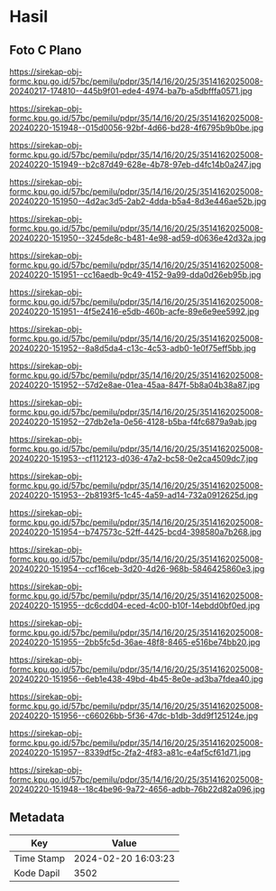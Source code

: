 # Hasil

## Foto C Plano

https://sirekap-obj-formc.kpu.go.id/57bc/pemilu/pdpr/35/14/16/20/25/3514162025008-20240217-174810--445b9f01-ede4-4974-ba7b-a5dbfffa0571.jpg

https://sirekap-obj-formc.kpu.go.id/57bc/pemilu/pdpr/35/14/16/20/25/3514162025008-20240220-151948--015d0056-92bf-4d66-bd28-4f6795b9b0be.jpg

https://sirekap-obj-formc.kpu.go.id/57bc/pemilu/pdpr/35/14/16/20/25/3514162025008-20240220-151949--b2c87d49-628e-4b78-97eb-d4fc14b0a247.jpg

https://sirekap-obj-formc.kpu.go.id/57bc/pemilu/pdpr/35/14/16/20/25/3514162025008-20240220-151950--4d2ac3d5-2ab2-4dda-b5a4-8d3e446ae52b.jpg

https://sirekap-obj-formc.kpu.go.id/57bc/pemilu/pdpr/35/14/16/20/25/3514162025008-20240220-151950--3245de8c-b481-4e98-ad59-d0636e42d32a.jpg

https://sirekap-obj-formc.kpu.go.id/57bc/pemilu/pdpr/35/14/16/20/25/3514162025008-20240220-151951--cc16aedb-9c49-4152-9a99-dda0d26eb95b.jpg

https://sirekap-obj-formc.kpu.go.id/57bc/pemilu/pdpr/35/14/16/20/25/3514162025008-20240220-151951--4f5e2416-e5db-460b-acfe-89e6e9ee5992.jpg

https://sirekap-obj-formc.kpu.go.id/57bc/pemilu/pdpr/35/14/16/20/25/3514162025008-20240220-151952--8a8d5da4-c13c-4c53-adb0-1e0f75eff5bb.jpg

https://sirekap-obj-formc.kpu.go.id/57bc/pemilu/pdpr/35/14/16/20/25/3514162025008-20240220-151952--57d2e8ae-01ea-45aa-847f-5b8a04b38a87.jpg

https://sirekap-obj-formc.kpu.go.id/57bc/pemilu/pdpr/35/14/16/20/25/3514162025008-20240220-151952--27db2e1a-0e56-4128-b5ba-f4fc6879a9ab.jpg

https://sirekap-obj-formc.kpu.go.id/57bc/pemilu/pdpr/35/14/16/20/25/3514162025008-20240220-151953--cf112123-d036-47a2-bc58-0e2ca4509dc7.jpg

https://sirekap-obj-formc.kpu.go.id/57bc/pemilu/pdpr/35/14/16/20/25/3514162025008-20240220-151953--2b8193f5-1c45-4a59-ad14-732a0912625d.jpg

https://sirekap-obj-formc.kpu.go.id/57bc/pemilu/pdpr/35/14/16/20/25/3514162025008-20240220-151954--b747573c-52ff-4425-bcd4-398580a7b268.jpg

https://sirekap-obj-formc.kpu.go.id/57bc/pemilu/pdpr/35/14/16/20/25/3514162025008-20240220-151954--ccf16ceb-3d20-4d26-968b-5846425860e3.jpg

https://sirekap-obj-formc.kpu.go.id/57bc/pemilu/pdpr/35/14/16/20/25/3514162025008-20240220-151955--dc6cdd04-eced-4c00-b10f-14ebdd0bf0ed.jpg

https://sirekap-obj-formc.kpu.go.id/57bc/pemilu/pdpr/35/14/16/20/25/3514162025008-20240220-151955--2bb5fc5d-36ae-48f8-8465-e516be74bb20.jpg

https://sirekap-obj-formc.kpu.go.id/57bc/pemilu/pdpr/35/14/16/20/25/3514162025008-20240220-151956--6eb1e438-49bd-4b45-8e0e-ad3ba7fdea40.jpg

https://sirekap-obj-formc.kpu.go.id/57bc/pemilu/pdpr/35/14/16/20/25/3514162025008-20240220-151956--c66026bb-5f36-47dc-b1db-3dd9f125124e.jpg

https://sirekap-obj-formc.kpu.go.id/57bc/pemilu/pdpr/35/14/16/20/25/3514162025008-20240220-151957--8339df5c-2fa2-4f83-a81c-e4af5cf61d71.jpg

https://sirekap-obj-formc.kpu.go.id/57bc/pemilu/pdpr/35/14/16/20/25/3514162025008-20240220-151948--18c4be96-9a72-4656-adbb-76b22d82a096.jpg


## Metadata

| Key        | Value               |
| ---------- | ------------------- |
| Time Stamp | 2024-02-20 16:03:23 |
| Kode Dapil | 3502                |



